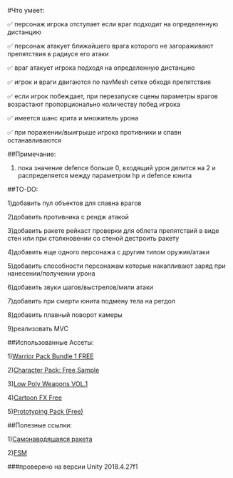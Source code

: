 #Что умеет:

:white_check_mark: персонаж игрока отступает если враг подходит на определенную дистанцию

:white_check_mark: персонаж атакует ближайшего врага которого не загораживают препятствия в радиусе его атаки

:white_check_mark: враг атакует игрока подходя на определенную дистанцию

:white_check_mark: игрок и враги двигаются по navMesh сетке обходя препятствия 

:white_check_mark: если игрок побеждает, при перезапуске сцены параметры врагов возрастают пропорционально количеству побед игрока

:white_check_mark: имеется шанс крита и множитель урона

:white_check_mark: при поражении/выигрыше игрока противники и спавн останавливаются

##Примечание:

1) пока значение defence больше 0, входящий урон делится на 2 и распределяется между параметром hp и defence юнита

##TO-DO:

1)добавить пул объектов для спавна врагов

2)добавить противника с рендж атакой

3)добавить ракете рейкаст проверки для облета препятствий в виде стен или при столкновении со стеной дестроить ракету 

4)добавить еще одного персонажа с другим типом оружия/атаки

5)добавить способности персонажам которые накапливают заряд при нанесении/получении урона

6)добавить звуки шагов/выстрелов/мили атаки

7)добавить при смерти юнита подмену тела на регдол

8)добавить плавный поворот камеры

9)реализовать MVC

##Использованные Ассеты:

1)[Warrior Pack Bundle 1 FREE](https://assetstore.unity.com/packages/3d/animations/warrior-pack-bundle-1-free-36405)

2)[Character Pack: Free Sample](https://assetstore.unity.com/packages/3d/characters/humanoids/character-pack-free-sample-79870)

3)[Low Poly Weapons VOL.1](https://assetstore.unity.com/packages/3d/props/guns/low-poly-weapons-vol-1-151980)

4)[Cartoon FX Free](https://assetstore.unity.com/packages/vfx/particles/cartoon-fx-free-109565)

5)[Prototyping Pack (Free)](https://assetstore.unity.com/packages/3d/prototyping-pack-free-94277)

 
##Полезные ссылки:

1)[Самонаводящаяся ракета](https://unity3dschool.ru/sozdaniye-samonavodyashcheysya-rakety-v-unity.html)

2)[FSM](http://wiki.unity3d.com/index.php/Finite_State_Machine)


###проверено на версии Unity 2018.4.27f1

  


